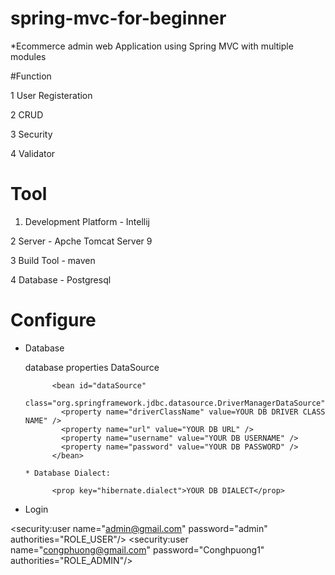 # spring-mvc-for-beginner
*Ecommerce admin web Application using Spring MVC with multiple modules

#Function

1 User Registeration

2 CRUD

3 Security

4 Validator

# Tool

1. Development Platform - Intellij 

2 Server - Apche Tomcat Server 9

3 Build Tool - maven

4 Database - Postgresql

# Configure 

* Database

  database properties DataSource 

            <bean id="dataSource"
              class="org.springframework.jdbc.datasource.DriverManagerDataSource">
              <property name="driverClassName" value=YOUR DB DRIVER CLASS NAME" />
              <property name="url" value="YOUR DB URL" />
              <property name="username" value="YOUR DB USERNAME" />
              <property name="password" value="YOUR DB PASSWORD" />
            </bean>

      * Database Dialect:

            <prop key="hibernate.dialect">YOUR DB DIALECT</prop>


* Login

 <security:user name="admin@gmail.com" password="admin"
                               authorities="ROLE_USER"/>
                <security:user name="congphuong@gmail.com" password="Conghpuong1"
                               authorities="ROLE_ADMIN"/>
                           